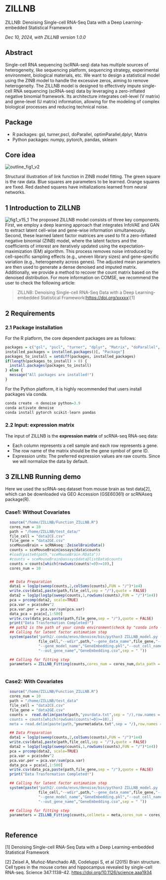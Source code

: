 # ZILLNB
ZILLNB: Denoising Single-cell RNA-Seq Data with a Deep Learning-embedded Statistical Framework

*Dec 10, 2024, with ZILLNB version 1.0.0*

## Abstract

Single-cell RNA sequencing (scRNA-seq) data has multiple sources of heterogeneity, like sequencing platform, sequencing strategy, experimental environment, biological materials, etc. We want to design a statistical model using the ZINB model to handle the excessive zeros, aiming to remove heterogeneity. The ZILLNB model is designed to effectively impute single-cell RNA sequencing (scRNA-seq) data by leveraging a zero-inflated negative binomial framework. Its architecture integrates cell-level (V matrix) and gene-level (U matrix) information, allowing for the modeling of complex biological processes and reducing technical noise.

## Package
* R packages: gsl, turner,pscl, doParallel, optimParallel,dplyr, Matrix
* Python packages: numpy, pytorch, pandas, sklearn

## Core idea
![outline_fig1_v2](https://github.com/tianyingw/ZILLNB/blob/main/fig/outline_fig1_v2.png)

Structural illustration of link function in ZINB model fitting. The green square is the raw data. Blue squares are parameters to be learned. Orange squares are fixed. Red dashed squares have initializations learned from neural networks.

## 1 Introduction to ZILLNB
![fig1_v15_1](https://github.com/tianyingw/ZILLNB/blob/main/fig/fig1_v15_1.jpg)
The proposed ZILLNB model consists of three key components. First, we employ a deep learning approach that integrates InfoVAE and GAN to extract latent cell-wise and gene-wise information simultaneously. Second, these learned latent factor matrices are used to fit a zero-inflated negative binomial (ZINB) model, where the latent factors and the coefficients of interest are iteratively updated using the expectation-maximization (EM) algorithm. This process removes noise introduced by cell-specific sampling effects (e.g., uneven library sizes) and gene-specific variation (e.g., heterogeneity across genes). The adjusted mean parameters are then used to generate a dense denoised and imputed matrix. Additionally, we provide a method to recover the count matrix based on the denoised distribution. For more information on COMSE, we recommend the user to check the following article:
> ZILLNB: Denoising Single-cell RNA-Seq Data with a Deep Learning-embedded Statistical Framework(https://doi.org/xxxxx)[1]

## 2 Requirements

### 2.1 Package installation

For the R platform, the core dependent packages are as follows: 

``` R
packages = c("gsl", "pscl", "turner", "dplyr", "Matrix", "doParallel", "optimParallel")
installed_packages = installed.packages()[, "Package"]
packages_to_install = setdiff(packages, installed_packages)
if(length(packages_to_install) > 0) {
  install.packages(packages_to_install)
} else {
  message("All packages are installed!")
}
```
For the Python platform, it is highly recommended that users install packages via conda.
``` Python
conda create -n denoise python=3.9
conda activate denoise
conda install pytorch scikit-learn pandas
```


### 2.2 Input: expression matrix
The input of ZILLNB is the **expression matrix** of scRNA-seq RNA-seq data:

* Each column represents a cell sample and each row represents a gene. 
* The row name of the matrix should be the gene symbol of gene ID.
* Expression units: The preferred expression values are raw counts. Since we will normalize the data by default.


## 3 ZILLNB Running demo
Here we used the scRNA-seq dataset from mouse brain as test data[2], which can be downloaded via GEO Accession (GSE60361) or scRNAseq package(R).
### Case1: Without Covariates
```R
  source("/home/ZILLNB/Function_ZILLNB.R")
  cores_num = 10
  path = "/home/ZILLNB/test_data/"
  file_cell = "data2CE.csv"
  file_gene = "data2GE.csv"
  sceMouseBrain = scRNAseq::ZeiselBrainData()
  counts = sceMouseBrain@assays@data$counts
  #load(paste0(path,"sceMouseBrain.RData"))
  #counts = sceMouseBrain@assays$data@listData$counts
  counts = counts[which(rowSums(counts!=0)>=10),]
  cores_num = 10


  ## Data Preparation
  data1 = log1p(sweep(counts,2,colSums(counts),FUN = "/")*1e4)
  write.csv(data1,paste(path,file_cell,sep = "/"),quote = FALSE)
  data2 = log1p(log1p(sweep(counts,1,rowSums(counts),FUN = "/")*1e4))
  pca = prcomp(data2, scale=TRUE)
  pca.var = pca$sdev^2 
  pca.var.per = pca.var/sum(pca.var)
  data_pca = pca$x[,1:500]
  write.csv(data_pca,paste(path,file_gene,sep = "/"),quote = FALSE)
  print("Data Trasformation Completed!")
  ## path2 is the path of your conda environment(check by "conda info --envs" in terminal)
  ## Calling for latent factor estimation step
  system(paste("path2/.conda/envs/denoise/bin/python3 ZILLNB_model.py --cell_data_name",
               file_cell,"--wdir",path,"--gene_data_name",file_gene,"--cell_model_name","CellEmbedding.pkl",
               "--gene_model_name","GeneEmbedding.pkl","--out_cell_name","CellEmbedding.csv",
               "--out_gene_name","GeneEmbedding.csv",sep = " "))

  ## Calling for fitting step
  parameters = ZILLNB_Fitting(counts,cores_num = cores_num,data_path = path,record_path = paste0(path,"record/"),record = T)
  
```


### Case2: With Covariates
```R
  source("/home/ZILLNB/Function_ZILLNB.R")
  cores_num = 10
  path = "/home/ZILLNB/test_data"
  file_cell = "data2CE.csv"
  file_gene = "data2GE.csv"
  counts =  read.delim(paste(path,"yourdata.txt",sep = "/),row.names = 1)
  counts = counts[which(rowSums(counts!=0)>=10),]
  meta = read.delim(paste(path,"yourmetadata.txt",sep = "/),row.names = 1)

  ## Data Preparation
  data1 = log1p(sweep(counts,2,colSums(counts),FUN = "/")*1e4)
  write.csv(data1,paste(path,file_cell,sep = "/"),quote = FALSE)
  data2 = log1p(log1p(sweep(counts,1,rowSums(counts),FUN = "/")*1e4))
  pca = prcomp(data2, scale=TRUE)
  pca.var = pca$sdev^2 
  pca.var.per = pca.var/sum(pca.var)
  data_pca = pca$x[,1:500]
  write.csv(data_pca,paste(path,file_gene,sep = "/"),quote = FALSE)
  print("Data Trasformation Completed!")

  ## Calling for latent factor estimation step
  system(paste("path2/.conda/envs/denoise/bin/python3 ZILLNB_model.py --cell_data_name",
               file_cell,"--wdir",path,"--gene_data_name",file_gene,"--cell_model_name","CellEmbedding.pkl",
               "--gene_model_name","GeneEmbedding.pkl","--out_cell_name","CellEmbedding.csv",
               "--out_gene_name","GeneEmbedding.csv",sep = " "))

  ## Calling for fitting step
  parameters = ZILLNB_Fitting(counts,cellmeta = meta,cores_num = cores_num,data_path = path,record_path = "/home/ZILLNB/test_data/record/",record = T)
  
```

## Reference
[1] Denoising Single-cell RNA-Seq Data with a Deep Learning-embedded Statistical Framework

[2] Zeisel A, Muñoz-Manchado AB, Codeluppi S, et al (2015) Brain structure. Cell types in the mouse cortex and hippocampus revealed by single-cell RNA-seq. Science 347:1138–42. https://doi.org/10.1126/science.aaa1934


